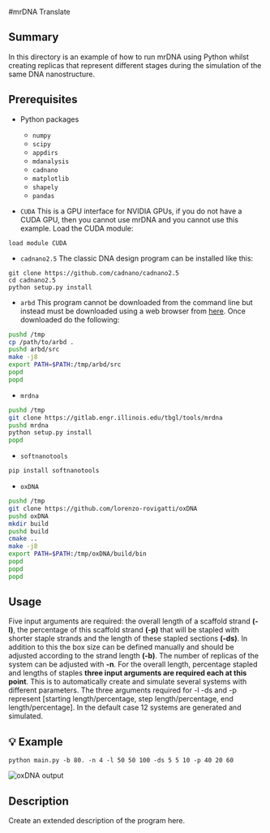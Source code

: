 #mrDNA Translate

## Summary

In this directory is an example of how to run mrDNA using Python whilst creating replicas that represent different stages during the simulation of the same DNA nanostructure.

## Prerequisites

- Python packages
    - `numpy`
    - `scipy`
    - `appdirs`
    - `mdanalysis`
    - `cadnano`
    - `matplotlib`
    - `shapely`
    - `pandas`

- `CUDA`
This is a GPU interface for NVIDIA GPUs, if you do not have a CUDA GPU, then you cannot use mrDNA and you  cannot use this example. Load the CUDA module:
```
load module CUDA
```

- `cadnano2.5`
The classic DNA design program can be installed like this:
```
git clone https://github.com/cadnano/cadnano2.5
cd cadnano2.5
python setup.py install
```

- `arbd`
This program cannot be downloaded from the command line but instead must be downloaded using a web browser from [here](http://bionano.physics.illinois.edu/arbd). Once downloaded do the following:
```sh
pushd /tmp
cp /path/to/arbd .
pushd arbd/src
make -j8
export PATH=$PATH:/tmp/arbd/src 
popd
popd
```

- `mrdna`
```sh
pushd /tmp
git clone https://gitlab.engr.illinois.edu/tbgl/tools/mrdna
pushd mrdna
python setup.py install
popd
```

- `softnanotools`
```sh
pip install softnanotools
```

- `oxDNA`
```sh
pushd /tmp
git clone https://github.com/lorenzo-rovigatti/oxDNA
pushd oxDNA
mkdir build
pushd build
cmake ..
make -j8
export PATH=$PATH:/tmp/oxDNA/build/bin 
popd 
popd 
popd
```

## Usage

Five input arguments are required: the overall length of a scaffold strand **(-l)**, the percentage of this scaffold strand **(-p)** that will be stapled with shorter staple strands and the length of these stapled sections **(-ds)**. In addition to this the box size can be defined manually and should be adjusted according to the strand length **(-b)**. The number of replicas of the system can be adjusted with **-n**.
For the overall length, percentage stapled and lengths of staples **three input arguments are required each at this point**. This is to automatically create and simulate several systems with different parameters. The three arguments required for -l -ds and -p represent [starting length/percentage, step length/percentage, end length/percentage]. In the default case 12 systems are generated and simulated.

## :bulb: Example 

```python main.py -b 80. -n 4 -l 50 50 100 -ds 5 5 10 -p 40 20 60```


![oxDNA output](img/oxDNA_output_example.png)


## Description

Create an extended description of the program here.

